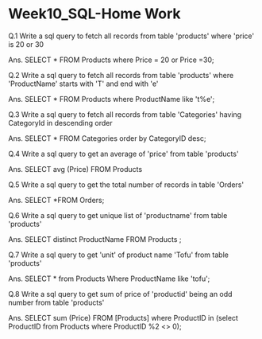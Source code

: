 # Week10_SQL-Home Work 

Q.1 Write a sql query to fetch all records from table 'products' where 'price' is 20 or 30

Ans. SELECT * FROM Products where Price = 20 or Price =30;

Q.2 Write a sql query to fetch all records from table 'products' where 'ProductName' starts with 'T' and end with 'e'

Ans. SELECT * FROM Products where ProductName like 't%e';

Q.3 Write a sql query to fetch all records from table 'Categories' having CategoryId in descending order

Ans. SELECT * FROM Categories order by CategoryID desc;

Q.4 Write a sql query to get an average of 'price' from table 'products'

Ans. SELECT avg (Price) FROM Products

Q.5 Write a sql query to get the total number of records in table 'Orders' 

Ans. SELECT *FROM Orders;

Q.6 Write a sql query to get unique list of 'productname' from table 'products'

Ans.  SELECT distinct ProductName FROM Products ;

Q.7 Write a sql query to get 'unit' of product name 'Tofu' from table 'products'

Ans. SELECT * from Products Where ProductName like 'tofu';

Q.8 Write a sql query to get sum of price of 'productid' being an odd number from table 'products'

Ans. SELECT sum (Price) FROM [Products] where ProductID in (select ProductID from Products where ProductID %2 <> 0);



